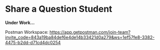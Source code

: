 <h1>Share a Question Student</h1>
<b>Under Work...</b>

Postman Workspace: https://app.getpostman.com/join-team?invite_code=843a19ba84def6e4de14b33421d0a279&ws=1ef57fe8-3382-4475-b2dd-d71cd4dc0254
